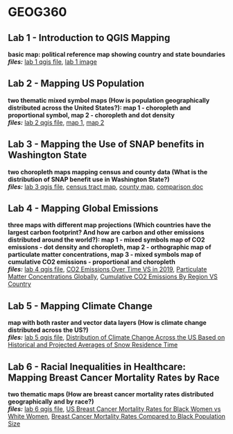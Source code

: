 # GEOG360

## Lab 1 - Introduction to QGIS Mapping  
**basic map: political reference map showing country and state boundaries**  
***files:*** [lab 1 qgis file](lab1.qgs), [lab 1 image](lab1.png)

## Lab 2 - Mapping US Population  
**two thematic mixed symbol maps (How is population geographically distributed across the United States?): map 1 - choropleth and proportional symbol, map 2 - choropleth and dot density**  
***files:*** [lab 2 qgis file](lab2.qgs), [map 1](lab2map1.png), [map 2](lab2map2.png)

## Lab 3 - Mapping the Use of SNAP benefits in Washington State  
**two choropleth maps mapping census and county data (What is the distribution of SNAP benefit use in Washington State?)**  
***files:*** [lab 3 qgis file](lab3map.qgs), [census tract map](lab3map1.png), [county map](lab3map2.png), [comparison doc](lab3.pdf)

## Lab 4 - Mapping Global Emissions  
**three maps with different map projections (Which countries have the largest carbon footprint? And how are carbon and other emissions distributed around the world?): map 1 - mixed symbols map of CO2 emissions - dot density and choropleth, map 2 - orthographic map of particulate matter concentrations, map 3 - mixed symbols map of cumulative CO2 emissions - proportional and choropleth**  
***files:*** [lab 4 qgis file](lab4map.qgs), [CO2 Emissions Over Time VS in 2019](lab4map1.png), [Particulate Matter Concentrations Globally](lab4map2.png), [Cumulative CO2 Emissions By Region VS Country](lab4map3.png)  

## Lab 5 - Mapping Climate Change  
**map with both raster and vector data layers (How is climate change distributed across the US?)**  
***files:*** [lab 5 qgis file](lab5map.qgs), [Distribution of Climate Change Across the US Based on Historical and Projected Averages of Snow Residence Time](lab5map.png)  

## Lab 6 - Racial Inequalities in Healthcare: Mapping Breast Cancer Mortality Rates by Race  
**two thematic maps (How are breast cancer mortality rates distributed geographically and by race?)**  
***files:*** [lab 6 qgis file](lab6.qgs), [US Breast Cancer Mortality Rates for Black Women vs White Women](lab6map1.png), [Breast Cancer Mortality Rates Compared to Black Population Size](lab6map2.png)
